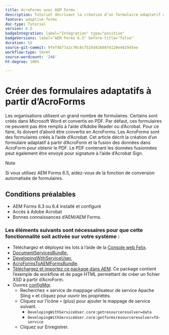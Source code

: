 ```yaml
---
title: AcroForms avec AEM Forms
description: Tutoriel décrivant la création d’un formulaire adaptatif à l’aide d’AcroForm, ainsi que la fusion des données pour obtenir un PDF. Le PDF contenant les données fusionnées peut ensuite être envoyé pour signature à l’aide d’Acrobat Sign.
feature: adaptive-forms
doc-type: Tutorial
version: 6.5
badgeIntegration: label="Intégration" type="positive"
badgeVersions: label="AEM Forms 6.5" before-title="false"
duration: 52
source-git-commit: 9fef4b77a2c70c8cf525d42686f4120e481945ee
workflow-type: tm+mt
source-wordcount: '248'
ht-degree: 100%

---
```



# Créer des formulaires adaptatifs à partir d’AcroForms

Les organisations utilisent un grand nombre de formulaires. Certains sont créés dans Microsoft Word et convertis en PDF. Par défaut, ces formulaires ne peuvent pas être remplis à l’aide d’Adobe Reader ou d’Acrobat. Pour ce faire, ils doivent d’abord être convertis en AcroForms. Les AcroForms sont des formulaires créés à l’aide d’Acrobat. Cet article décrit la création d’un formulaire adaptatif à partir d’AcroForm et la fusion des données dans AcroForm pour obtenir le PDF. Le PDF contenant les données fusionnées peut également être envoyé pour signature à l’aide d’Acrobat Sign.

>[!NOTE]
>
>Si vous utilisez AEM Forms 6.5, aidez-vous de la fonction de conversion automatisée de formulaires.

## Conditions préalables

* AEM Forms 6.3 ou 6.4 installé et configuré
* Accès à Adobe Acrobat
* Bonnes connaissances d’AEM/AEM Forms.

### Les éléments suivants sont nécessaires pour que cette fonctionnalité soit activée sur votre système :

* Téléchargez et déployez les lots à l’aide de la [Console web Felix](http://localhost:4502/system/console/bundles).
* [DocumentServicesBundle.](/help/forms/assets/common-osgi-bundles/AEMFormsDocumentServices.core-1.0-SNAPSHOT.jar)
* [DevelopingWithServiceUser.](/help/forms/assets/common-osgi-bundles/DevelopingWithServiceUser.jar)
* [AcroFormsToAEMFormsBundle](https://forms.enablementadobe.com/content/DemoServerBundles/AcroFormToAEMForm.core-1.0-SNAPSHOT.jar).
* [Téléchargez et importez ce package dans AEM](assets/acro-form-aem-form.zip). Ce package contient l’exemple de workflow et de page HTML permettant de créer un fichier XSD à partir d’AcroForm.
* Ouvrez [configMgr](http://localhost:4502/system/console/configMgr).
   * Recherchez « service de mappage utilisateur de service Apache Sling » et cliquez pour ouvrir les propriétés.
   * Cliquez sur l’icône `+` (plus) pour ajouter le mappage de service suivant.
      * `DevelopingWithServiceUser.core:getresourceresolver=data`
      * `DevelopingWithServiceUser.core:getformsresourceresolver=fd-service`
   * Cliquez sur Enregistrer.
